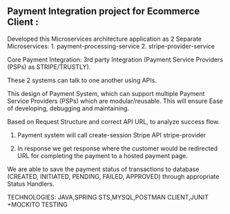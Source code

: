 Payment Integration project for Ecommerce Client :
-------------------------------------------------
Developed this Microservices architecture application as 2 Separate Microservices:
	1. payment-processing-service
	2. stripe-provider-service

Core Payment Integration:
     3rd party Integration (Payment Service Providers (PSPs) as STRIPE/TRUSTLY).

These 2 systems can talk to one another using APIs.

This design of Payment System, which can support multiple Payment Service Providers (PSPs) which are modular/reusable.
This will ensure Ease of developing, debugging and maintaining.

Based on Request Structure and correct API URL, to analyze success flow.

1. Payment system will call create-session Stripe API 
	stripe-provider

2. In response we get response where the customer would be redirected URL for completing the payment to a hosted payment page.

We are able to save the payment status of transactions to database (CREATED, INITIATED, PENDING, FAILED, APPROVED) through appropriate Status Handlers.



TECHNOLOGIES:
JAVA,SPRING STS,MYSQL,POSTMAN CLIENT,JUNIT +MOCKITO TESTING
